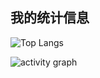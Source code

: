 ## 我的统计信息
<!--
**NanaGlutamate/NanaGlutamate** is a ✨ _special_ ✨ repository because its `README.md` (this file) appears on your GitHub profile.

Here are some ideas to get you started:

- 🔭 I’m currently working on ...
- 🌱 I’m currently learning ...
- 👯 I’m looking to collaborate on ...
- 🤔 I’m looking for help with ...
- 💬 Ask me about ...
- 📫 How to reach me: ...
- 😄 Pronouns: ...
- ⚡ Fun fact: ...
-->
![Top Langs](https://github-readme-stats.vercel.app/api/top-langs/?username=NanaGlutamate)

![activity graph](https://github-readme-activity-graph.vercel.app/graph?username=NanaGlutamate)
